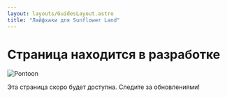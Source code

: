 ```yaml
---
layout: layouts/GuidesLayout.astro
title: "Лайфхаки для Sunflower Land"
---
```


# Страница находится в разработке

![Pontoon](/image/pontoon.gif)

Эта страница скоро будет доступна. Следите за обновлениями!